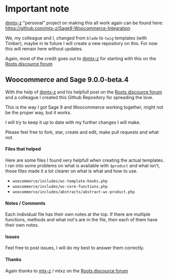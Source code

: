 # Important note
[@mtx-z](https://github.com/mtx-z) "personal" project on making this all work again can be found here:
https://github.com/mtx-z/Sage9-Woocommerce-Integration

We, my colleague and I, changed from `blade` to `twig` templates (with Timber), maybe in te future I will create a new repository on this. For now this will remain here without updates.

Again, most of the credit goes out to [@mtx-z](https://github.com/mtx-z) for starting with this on the [Roots discource forum](https://discourse.roots.io/t/controller-and-woocommerce/9469/5)

## Woocommerce and Sage 9.0.0-beta.4

With the help of [@mtx-z](https://github.com/mtx-z) and his helpfull post on the [Roots discource forum](https://discourse.roots.io/t/controller-and-woocommerce/9469/5) and a colleague I created this Github Repository for spreading the love.

This is the way I got Sage 9 and Woocommerce working together, might not be the proper way, but it works.

I will try to keep it up to date with my further changes I will make. 

Please feel free to fork, star, create and edit, make pull requests and what not.

#### Files that helped

Here are some files I found very helpfull when creating the actual templates.
I ran into some problems on what is available with `$product` and what isn't, these files made it a lot clearer on what is what and how to use.

- `woocommerce/includes/wc-template-hooks.php`
- `woocommerce/includes/wc-core-functions.php`
- `woocommerce/includes/abstracts/abstract-wc-product.php`

#### Notes / Comments

Each individual file has their own notes at the top. 
If there are multiple functions, methods and what not's are in the file, then each of them have their own notes.

#### Issues

Feel free to post issues, I will do my best to answer them correctly.

#### Thanks

Again thanks to [mtx-z](https://github.com/mtx-z) / mtxz on the [Roots discource forum](https://discourse.roots.io/t/controller-and-woocommerce/9469/5)
